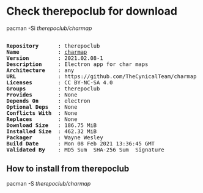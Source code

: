 # Check therepoclub for download

pacman -Si *therepoclub/charmap*

<div class="highlight"><pre class="highlight"><text>
<b>Repository</b>      : therepoclub
<b>Name</b>            : <a href="../../x86_64/charmap-2021.02.08-1-any.pkg.tar.zst">charmap</a>
<b>Version</b>         : 2021.02.08-1
<b>Description</b>     : Electron app for char maps
<b>Architecture</b>    : any
<b>URL</b>             : https://github.com/TheCynicalTeam/charmap
<b>Licenses</b>        : CC BY-NC-SA 4.0
<b>Groups</b>          : therepoclub
<b>Provides</b>        : None
<b>Depends On</b>      : electron
<b>Optional Deps</b>   : None
<b>Conflicts With</b>  : None
<b>Replaces</b>        : None
<b>Download Size</b>   : 186.75 MiB
<b>Installed Size</b>  : 462.32 MiB
<b>Packager</b>        : Wayne Wesley <wayne6324@gmail.com>
<b>Build Date</b>      : Mon 08 Feb 2021 13:36:45 GMT
<b>Validated By</b>    : MD5 Sum  SHA-256 Sum  Signature
</text></pre></div>

## How to install from therepoclub

pacman -S *therepoclub/charmap*
